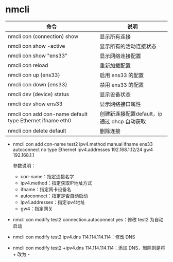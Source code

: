 # nmcli
| 命令                                                     | 说明                                         |
| -------------------------------------------------------- | -------------------------------------------- |
| nmcli con (connection) show                              | 显示所有连接                                 |
| nmcli con show -active                                   | 显示所有的活动连接状态                       |
| nmcli con show "ens33"                                   | 显示网络连接配置                             |
| nmcli con reload                                         | 重新加载配置                                 |
| nmcli con up {ens33}                                     | 启用 ens33 的配置                            |
| nmcli con down {ens33}                                   | 禁用 ens33 的配置                            |
| nmcli dev (device) status                                | 显示设备状态                                 |
| nmcli dev show ens33                                     | 显示网络接口属性                             |
| nmcli con add con-name default type Ethernet ifname eth0 | 创建新连接配置default，ip 通过 dhcp 自动获取 |
| nmcli con delete default                                 | 删除连接                                     |

- nmcli con add con-name test2 ipv4.method manual ifname ens33 autoconnect no type Ethernet ipv4.addresses 192.168.1.12/24 gw4 192.168.1.1

  参数说明：

  - con-name：指定连接名字
  - ipv4.method：指定获取IP地址方式
  - ifname：指定网卡设备名
  - autoconnect：指定是否自动启动
  - ipv4.addresses：指定ipv4地址
  - gw4：指定网关

- nmcli con modify test2 connection.autoconnect yes：修改 test2 为自动启动

- nmcli con modify test2 ipv4.dns 114.114.114.114：修改 DNS

- nmcli con modify test2 +ipv4.dns 114.114.114.114：添加 DNS，删除则是将 + 改为 - 